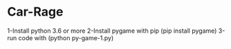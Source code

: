 # Car-Rage
1-Install python 3.6 or more
2-Install pygame with pip (pip install pygame)
3-run code with (python py-game-1.py)

